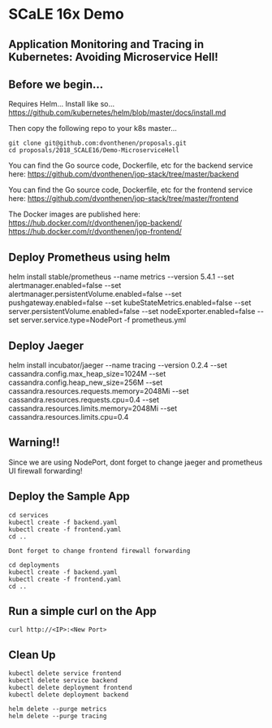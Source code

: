# SCaLE 16x Demo
## Application Monitoring and Tracing in Kubernetes: Avoiding Microservice Hell!

## Before we begin...

Requires Helm... Install like so...
https://github.com/kubernetes/helm/blob/master/docs/install.md

Then copy the following repo to your k8s master...
```
git clone git@github.com:dvonthenen/proposals.git
cd proposals/2018_SCALE16/Demo-MicroserviceHell
```

You can find the Go source code, Dockerfile, etc for the backend service here:
https://github.com/dvonthenen/jop-stack/tree/master/backend

You can find the Go source code, Dockerfile, etc for the frontend service here:
https://github.com/dvonthenen/jop-stack/tree/master/frontend

The Docker images are published here:
https://hub.docker.com/r/dvonthenen/jop-backend/
https://hub.docker.com/r/dvonthenen/jop-frontend/

## Deploy Prometheus using helm

helm install stable/prometheus --name metrics --version 5.4.1 --set alertmanager.enabled=false --set alertmanager.persistentVolume.enabled=false --set pushgateway.enabled=false --set kubeStateMetrics.enabled=false --set server.persistentVolume.enabled=false --set nodeExporter.enabled=false --set server.service.type=NodePort -f prometheus.yml

## Deploy Jaeger

helm install incubator/jaeger --name tracing --version 0.2.4 --set cassandra.config.max_heap_size=1024M --set cassandra.config.heap_new_size=256M --set cassandra.resources.requests.memory=2048Mi --set cassandra.resources.requests.cpu=0.4 --set cassandra.resources.limits.memory=2048Mi --set cassandra.resources.limits.cpu=0.4

## Warning!!

Since we are using NodePort, dont forget to change jaeger and prometheus UI firewall forwarding!

## Deploy the Sample App

```
cd services
kubectl create -f backend.yaml
kubectl create -f frontend.yaml
cd ..

Dont forget to change frontend firewall forwarding

cd deployments
kubectl create -f backend.yaml
kubectl create -f frontend.yaml
cd ..
```

## Run a simple curl on the App

```
curl http://<IP>:<New Port>
```

## Clean Up

```
kubectl delete service frontend
kubectl delete service backend
kubectl delete deployment frontend
kubectl delete deployment backend

helm delete --purge metrics
helm delete --purge tracing
```
